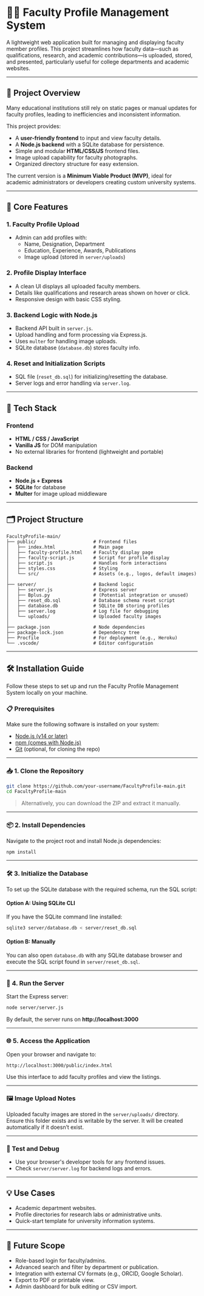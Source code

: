 # 👨‍🏫 Faculty Profile Management System

A lightweight web application built for managing and displaying faculty member profiles. This project streamlines how faculty data—such as qualifications, research, and academic contributions—is uploaded, stored, and presented, particularly useful for college departments and academic websites.

---

## 🚀 Project Overview

Many educational institutions still rely on static pages or manual updates for faculty profiles, leading to inefficiencies and inconsistent information.

This project provides:

- A **user-friendly frontend** to input and view faculty details.
- A **Node.js backend** with a SQLite database for persistence.
- Simple and modular **HTML/CSS/JS** frontend files.
- Image upload capability for faculty photographs.
- Organized directory structure for easy extension.

The current version is a **Minimum Viable Product (MVP)**, ideal for academic administrators or developers creating custom university systems.

---

## 🎯 Core Features

### 1. Faculty Profile Upload

- Admin can add profiles with:
  - Name, Designation, Department
  - Education, Experience, Awards, Publications
  - Image upload (stored in `server/uploads`)

### 2. Profile Display Interface

- A clean UI displays all uploaded faculty members.
- Details like qualifications and research areas shown on hover or click.
- Responsive design with basic CSS styling.

### 3. Backend Logic with Node.js

- Backend API built in `server.js`.
- Upload handling and form processing via Express.js.
- Uses `multer` for handling image uploads.
- SQLite database (`database.db`) stores faculty info.

### 4. Reset and Initialization Scripts

- SQL file (`reset_db.sql`) for initializing/resetting the database.
- Server logs and error handling via `server.log`.

---

## 🧱 Tech Stack

### Frontend

- **HTML / CSS / JavaScript**
- **Vanilla JS** for DOM manipulation
- No external libraries for frontend (lightweight and portable)

### Backend

- **Node.js + Express**
- **SQLite** for database
- **Multer** for image upload middleware

---

## 🗂️ Project Structure

```text
FacultyProfile-main/
├── public/                     # Frontend files
│   ├── index.html              # Main page
│   ├── faculty-profile.html    # Faculty display page
│   ├── faculty-script.js       # Script for profile display
│   ├── script.js               # Handles form interactions
│   ├── styles.css              # Styling
│   └── src/                    # Assets (e.g., logos, default images)
│
├── server/                     # Backend logic
│   ├── server.js               # Express server
│   ├── Bplus.py                # (Potential integration or unused)
│   ├── reset_db.sql            # Database schema reset script
│   ├── database.db             # SQLite DB storing profiles
│   ├── server.log              # Log file for debugging
│   └── uploads/                # Uploaded faculty images
│
├── package.json                # Node dependencies
├── package-lock.json           # Dependency tree
├── Procfile                    # For deployment (e.g., Heroku)
└── .vscode/                    # Editor configuration
```

---

## 🛠️ Installation Guide

Follow these steps to set up and run the Faculty Profile Management System locally on your machine.

### 📋 Prerequisites

Make sure the following software is installed on your system:

- [Node.js (v14 or later)](https://nodejs.org/)
- [npm (comes with Node.js)](https://www.npmjs.com/)
- [Git](https://git-scm.com/) (optional, for cloning the repo)

---

### 📥 1. Clone the Repository

```bash
git clone https://github.com/your-username/FacultyProfile-main.git
cd FacultyProfile-main
```

> Alternatively, you can download the ZIP and extract it manually.

---

### 📦 2. Install Dependencies

Navigate to the project root and install Node.js dependencies:

```bash
npm install
```

---

### 🛠️ 3. Initialize the Database

To set up the SQLite database with the required schema, run the SQL script:

#### Option A: Using SQLite CLI

If you have the SQLite command line installed:

```bash
sqlite3 server/database.db < server/reset_db.sql
```

#### Option B: Manually

You can also open `database.db` with any SQLite database browser and execute the SQL script found in `server/reset_db.sql`.

---

### 🚀 4. Run the Server

Start the Express server:

```bash
node server/server.js
```

By default, the server runs on **http://localhost:3000**

---

### 🌐 5. Access the Application

Open your browser and navigate to:

```
http://localhost:3000/public/index.html
```

Use this interface to add faculty profiles and view the listings.

---

### 🖼️ Image Upload Notes

Uploaded faculty images are stored in the `server/uploads/` directory. Ensure this folder exists and is writable by the server. It will be created automatically if it doesn’t exist.

---

### 🧪 Test and Debug

- Use your browser's developer tools for any frontend issues.
- Check `server/server.log` for backend logs and errors.

---

## 💡 Use Cases

- Academic department websites.
- Profile directories for research labs or administrative units.
- Quick-start template for university information systems.

---

## 🔮 Future Scope

- Role-based login for faculty/admins.
- Advanced search and filter by department or publication.
- Integration with external CV formats (e.g., ORCID, Google Scholar).
- Export to PDF or printable view.
- Admin dashboard for bulk editing or CSV import.
